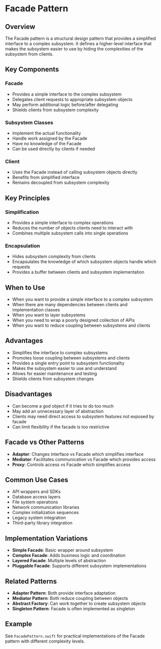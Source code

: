 # Facade Pattern

## Overview
The Facade pattern is a structural design pattern that provides a simplified interface to a complex subsystem. It defines a higher-level interface that makes the subsystem easier to use by hiding the complexities of the subsystem from clients.

## Key Components

### Facade
- Provides a simple interface to the complex subsystem
- Delegates client requests to appropriate subsystem objects
- May perform additional logic before/after delegating
- Shields clients from subsystem complexity

### Subsystem Classes
- Implement the actual functionality
- Handle work assigned by the Facade
- Have no knowledge of the Facade
- Can be used directly by clients if needed

### Client
- Uses the Facade instead of calling subsystem objects directly
- Benefits from simplified interface
- Remains decoupled from subsystem complexity

## Key Principles

### Simplification
- Provides a simple interface to complex operations
- Reduces the number of objects clients need to interact with
- Combines multiple subsystem calls into single operations

### Encapsulation
- Hides subsystem complexity from clients
- Encapsulates the knowledge of which subsystem objects handle which requests
- Provides a buffer between clients and subsystem implementation

## When to Use
- When you want to provide a simple interface to a complex subsystem
- When there are many dependencies between clients and implementation classes
- When you want to layer subsystems
- When you need to wrap a poorly designed collection of APIs
- When you want to reduce coupling between subsystems and clients

## Advantages
- Simplifies the interface to complex subsystems
- Promotes loose coupling between subsystems and clients
- Provides a single entry point to subsystem functionality
- Makes the subsystem easier to use and understand
- Allows for easier maintenance and testing
- Shields clients from subsystem changes

## Disadvantages
- Can become a god object if it tries to do too much
- May add an unnecessary layer of abstraction
- Clients may need direct access to subsystem features not exposed by facade
- Can limit flexibility if the facade is too restrictive

## Facade vs Other Patterns
- **Adapter**: Changes interface vs Facade which simplifies interface
- **Mediator**: Facilitates communication vs Facade which provides access
- **Proxy**: Controls access vs Facade which simplifies access

## Common Use Cases
- API wrappers and SDKs
- Database access layers
- File system operations
- Network communication libraries
- Complex initialization sequences
- Legacy system integration
- Third-party library integration

## Implementation Variations
- **Simple Facade**: Basic wrapper around subsystem
- **Complex Facade**: Adds business logic and coordination
- **Layered Facade**: Multiple levels of abstraction
- **Pluggable Facade**: Supports different subsystem implementations

## Related Patterns
- **Adapter Pattern**: Both provide interface adaptation
- **Mediator Pattern**: Both reduce coupling between objects
- **Abstract Factory**: Can work together to create subsystem objects
- **Singleton Pattern**: Facade is often implemented as singleton

## Example
See `FacadePattern.swift` for practical implementations of the Facade pattern with different complexity levels.